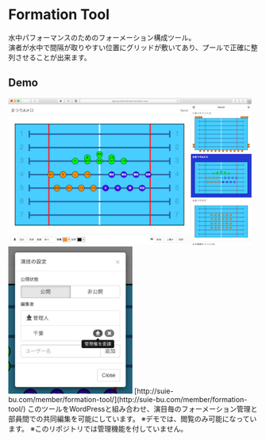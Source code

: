# Formation Tool
水中パフォーマンスのためのフォーメーション構成ツール。  
演者が水中で間隔が取りやすい位置にグリッドが敷いてあり、プールで正確に整列させることが出来ます。  

## Demo
<img src="https://raw.githubusercontent.com/HirokiCHIBA/Formation-Tool/image/tool_with_manage_func.png" alt="フォーメーション管理ツール" height="297">
<img src="https://raw.githubusercontent.com/HirokiCHIBA/Formation-Tool/image/share_setting.png" alt="共同編集の設定" height="297">  
[http://suie-bu.com/member/formation-tool/](http://suie-bu.com/member/formation-tool/)  
このツールをWordPressと組み合わせ、演目毎のフォーメーション管理と部員間での共同編集を可能にしています。  
※デモでは、閲覧のみ可能になっています。  
※このリポジトリでは管理機能を付していません。
